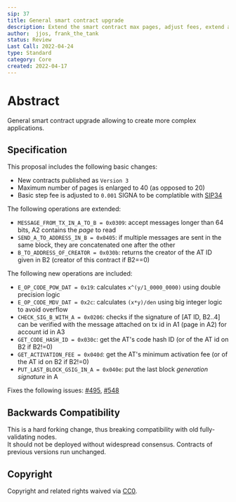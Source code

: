 ```yaml
---
sip: 37
title: General smart contract upgrade
description: Extend the smart contract max pages, adjust fees, extend and add new operations
author:  jjos, frank_the_tank
status: Review
Last Call: 2022-04-24
type: Standard
category: Core
created: 2022-04-17
---
```

# Abstract
General smart contract upgrade allowing to create more complex applications.

## Specification

This proposal includes the following basic changes:
 - New contracts published as `Version 3`
 - Maximum number of pages is enlarged to 40 (as opposed to 20)
 - Basic step fee is adjusted to `0.001` SIGNA to be complatible with [SIP34](https://github.com/signum-network/SIPs/blob/master/SIP/sip-34.md)

The following operations are extended:
 - `MESSAGE_FROM_TX_IN_A_TO_B = 0x0309`: accept messages longer than 64 bits, A2 contains the *page* to read
 - `SEND_A_TO_ADDRESS_IN_B = 0x0405`: if multiple messages are sent in the same block, they are concatenated one after the other
 - `B_TO_ADDRESS_OF_CREATOR = 0x030b`: returns the creator of the AT ID given in B2 (creator of this contract if B2==0)

The following new operations are included:
 - `E_OP_CODE_POW_DAT = 0x19`: calculates `x^(y/1_0000_0000)` using double precision logic
 - `E_OP_CODE_MDV_DAT = 0x2c`: calculates `(x*y)/den` using big integer logic to avoid overflow
 - `CHECK_SIG_B_WITH_A = 0x0206`: checks if the signature of [AT ID, B2..4] can be verified with the message attached on tx id in A1 (page in A2) for account id in A3
 - `GET_CODE_HASH_ID = 0x030c`: get the AT's code hash ID (or of the AT id on B2 if B2!=0)
 - `GET_ACTIVATION_FEE = 0x040d`: get the AT's minimum activation fee (or of the AT id on B2 if B2!=0)
 - `PUT_LAST_BLOCK_GSIG_IN_A = 0x040e`: put the last block *generation signature* in A

Fixes the following issues: [#495](https://github.com/signum-network/signum-node/issues/495), [#548](https://github.com/signum-network/signum-node/issues/548)

## Backwards Compatibility  
This is a hard forking change, thus breaking compatibility with old fully-validating nodes.  
It should not be deployed without widespread consensus.
Contracts of previous versions run unchanged.

## Copyright
Copyright and related rights waived via [CC0](https://creativecommons.org/publicdomain/zero/1.0/).
